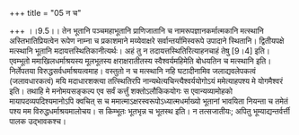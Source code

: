 +++
title = "05 न च"

+++
।।9.5।। तेन भूतानि पञ्चमहाभूतानि प्राणिजातानि च नामरूपज्ञानकर्मात्मकानि
मत्स्थानि अस्तिभातिप्रियत्वेन रूपेण नाम्ना च प्रकाशमाने मय्येवाक्षरे
सर्वान्तर्यामिस्वरूपे उपादाने स्थितानि। द्वितीयपक्षे मत्स्थानि भूतानि
मदायत्तस्थितिकानीत्यर्थः। अहं तु न तदायत्तस्थितिरित्याहनचाहं तेषु
\[9।4\] इति। एवम्भूतो ममाखिलधर्माश्रयस्य मूलभूतस्य क्षराक्षरातीतस्य
स्वैश्वर्यमहिमेति बोधयतिन च मत्स्थानि इति। निर्लेपतया
विरुद्धसर्वधर्माश्रयत्वमाह। वस्तुतो न च मत्स्थानि नहि घटादीनामिव
जलाद्यवलेपकत्वं (जलावधारकत्वं) मयि मदाधारशक्त्या तत्स्थितिरपि
नान्यथेत्यचिन्त्यैश्वर्ययोगोऽयं ममेत्याहपश्य मे योगमैश्वरं इति। तथाहि मे
मनोमयसङ्कल्प एव सर्वं कर्त्तुं शक्तोऽलौकिकयोगः स एवान्यव्यामोहको
मायापदव्यपदिश्यमानोऽपि क्वचित् स च ममात्माऽक्षरस्वरूपोऽध्यात्मधर्माख्यो
भूतानां भावयिता नियन्ता च तमेतं पश्य मम विरुद्धधर्माश्रयमालोचय। स
किम्भूतः भूतभृन्न च भूतस्थ इति। न तत्सजातीयः; अपितु
भूम्याद्यन्तर्वर्त्ती पालक उद्भावकश्च।
